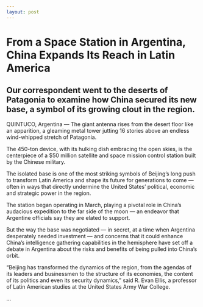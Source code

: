 ```yaml
---
layout: post
---
```


# From a Space Station in Argentina, China Expands Its Reach in Latin America
## Our correspondent went to the deserts of Patagonia to examine how China secured its new base, a symbol of its growing clout in the region.

QUINTUCO, Argentina — The giant antenna rises from the desert floor like an apparition, a gleaming metal tower jutting 16 stories above an endless wind-whipped stretch of Patagonia.

The 450-ton device, with its hulking dish embracing the open skies, is the centerpiece of a $50 million satellite and space mission control station built by the Chinese military.

The isolated base is one of the most striking symbols of Beijing’s long push to transform Latin America and shape its future for generations to come — often in ways that directly undermine the United States’ political, economic and strategic power in the region.

The station began operating in March, playing a pivotal role in China’s audacious expedition to the far side of the moon — an endeavor that Argentine officials say they are elated to support.

But the way the base was negotiated — in secret, at a time when Argentina desperately needed investment — and concerns that it could enhance China’s intelligence gathering capabilities in the hemisphere have set off a debate in Argentina about the risks and benefits of being pulled into China’s orbit.

“Beijing has transformed the dynamics of the region, from the agendas of its leaders and businessmen to the structure of its economies, the content of its politics and even its security dynamics,” said R. Evan Ellis, a professor of Latin American studies at the United States Army War College.

...